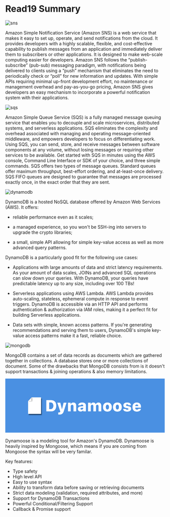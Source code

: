 # Read19 Summary

![sns](https://d1.awsstatic.com/diagrams/Product-page-diagram-Amazon-SNS_event-driven-SNS-compute%402X_.4b9c0a75aa40bda9cdb12f0176930a12da2872bf.png)

Amazon Simple Notification Service (Amazon SNS) is a web service that makes it easy to set up, operate, and send notifications from the cloud. It provides developers with a highly scalable, flexible, and cost-effective capability to publish messages from an application and immediately deliver them to subscribers or other applications. It is designed to make web-scale computing easier for developers. Amazon SNS follows the “publish-subscribe” (pub-sub) messaging paradigm, with notifications being delivered to clients using a “push” mechanism that eliminates the need to periodically check or “poll” for new information and updates. With simple APIs requiring minimal up-front development effort, no maintenance or management overhead and pay-as-you-go pricing, Amazon SNS gives developers an easy mechanism to incorporate a powerful notification system with their applications.

![sqs](https://docs.aws.amazon.com/sdk-for-javascript/v2/developer-guide/images/code-samples-sqs.png)

Amazon Simple Queue Service (SQS) is a fully managed message queuing service that enables you to decouple and scale microservices, distributed systems, and serverless applications. SQS eliminates the complexity and overhead associated with managing and operating message-oriented middleware, and empowers developers to focus on differentiating work. Using SQS, you can send, store, and receive messages between software components at any volume, without losing messages or requiring other services to be available. Get started with SQS in minutes using the AWS console, Command Line Interface or SDK of your choice, and three simple commands. SQS offers two types of message queues. Standard queues offer maximum throughput, best-effort ordering, and at-least-once delivery. SQS FIFO queues are designed to guarantee that messages are processed exactly once, in the exact order that they are sent.

![dynamodb](https://miro.medium.com/max/1000/1*afhq_7-zOdbxJYNZ2O_guw.png)

DynamoDB is a hosted NoSQL database offered by Amazon Web Services (AWS). It offers:

* reliable performance even as it scales;

* a managed experience, so you won't be SSH-ing into servers to upgrade the crypto libraries;

* a small, simple API allowing for simple key-value access as well as more advanced query patterns.

DynamoDB is a particularly good fit for the following use cases:

* Applications with large amounts of data and strict latency requirements. As your amount of data scales, JOINs and advanced SQL operations can slow down your queries. With DynamoDB, your queries have predictable latency up to any size, including over 100 TBs!

* Serverless applications using AWS Lambda. AWS Lambda provides auto-scaling, stateless, ephemeral compute in response to event triggers. DynamoDB is accessible via an HTTP API and performs authentication & authorization via IAM roles, making it a perfect fit for building Serverless applications.

* Data sets with simple, known access patterns. If you're generating recommendations and serving them to users, DynamoDB's simple key-value access patterns make it a fast, reliable choice.


![mongodb](https://media.geeksforgeeks.org/wp-content/uploads/20200127193216/mongodb-nosql-working.jpg)

MongoDB contains a set of data records as documents which are gathered together in collections. A database stores one or more collections of document. Some of the drawbacks that MongoDB consists from is it doesn't support transactions & joining operations & also memory limitations.

![dynamoose](https://raw.githubusercontent.com/dynamoose/dynamoose/main/internal/banner/Banner.png)

Dynamoose is a modeling tool for Amazon's DynamoDB. Dynamoose is heavily inspired by Mongoose, which means if you are coming from Mongoose the syntax will be very familar.

Key features:

* Type safety
* High level API
* Easy to use syntax
* Ability to transform data before saving or retrieving documents
* Strict data modeling (validation, required attributes, and more)
* Support for DynamoDB Transactions
* Powerful Conditional/Filtering Support
* Callback & Promise support